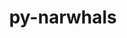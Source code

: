 ---
title: "py-narwhals"
layout: cache
categories: [package, develop]
meta: {"compilers": ["none"], "num_specs": 4, "num_specs_by_stack": {"e4s": 4, "root": 4}, "oss": ["ubuntu22.04"], "platforms": ["linux"], "stacks": ["e4s", "root"], "targets": ["x86_64_v3"], "versions": ["2.3.0"]}
spec_details: [{"compiler": "none", "hash": "5syajtlqiu2mm3xdxk4waymoh2d5qpvn", "os": "ubuntu22.04", "platform": "linux", "size": "-", "stacks": ["e4s", "root"], "target": "x86_64_v3", "variants": ["build_system=python_pip"], "versions": ["2.3.0"]}, {"compiler": "none", "hash": "j4jnfq7vrmfknqkzym7uoanmvmr57ygj", "os": "ubuntu22.04", "platform": "linux", "size": "-", "stacks": ["e4s", "root"], "target": "x86_64_v3", "variants": ["build_system=python_pip"], "versions": ["2.3.0"]}, {"compiler": "none", "hash": "kpdltccwwuv6ephacslmdwd3gsrkmajv", "os": "ubuntu22.04", "platform": "linux", "size": "-", "stacks": ["e4s", "root"], "target": "x86_64_v3", "variants": ["build_system=python_pip"], "versions": ["2.3.0"]}, {"compiler": "none", "hash": "mmt3gxv4vdxmlwoagsazbdwiqz6yn2u2", "os": "ubuntu22.04", "platform": "linux", "size": "-", "stacks": ["e4s", "root"], "target": "x86_64_v3", "variants": ["build_system=python_pip"], "versions": ["2.3.0"]}]
---